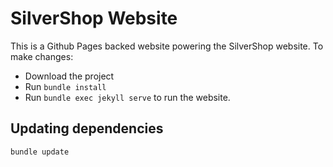 # SilverShop Website

This is a Github Pages backed website powering the SilverShop website. To make
changes:

 * Download the project
 * Run `bundle install`
 * Run `bundle exec jekyll serve` to run the website.

## Updating dependencies

`bundle update`